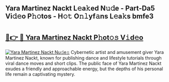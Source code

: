 ## Yara Martinez Nackt L𝚎a𝚔ed N𝚞𝚍e - Part-Da5 Vi𝚍𝚎o P𝚑𝚘tos - H𝚘𝚝 O𝚗𝚕yf𝚊ns L𝚎a𝚔s bmfe3

# <h2><a href="http://kfej2t.oniu.top/?m=Yara+Martinez+Nackt">🔗👉 🔴 Yara Martinez Nackt P𝚑ot𝚘𝚜 V𝚒d𝚎o</a></h2>

[![Yara Martinez Nackt Nu𝚍e𝚜](https://i.imgur.com/0qMVB7G.gif)](http://kfej2t.oniu.top/?m=Yara+Martinez+Nackt)
Cybernetic artist and amusement giver Yara Martinez Nackt, known for publishing dance and lifestyle tutorials through viral dance moves and short clips. The public face of Yara Martinez Nackt exudes a friendly and approachable energy, but the depths of his personal life remain a captivating mystery.  
